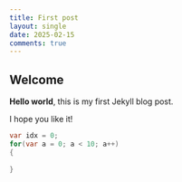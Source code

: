 ```yaml
---
title: First post
layout: single
date: 2025-02-15
comments: true
---
```


## Welcome

**Hello world**, this is my first Jekyll blog post.

I hope you like it!

```csharp
var idx = 0;
for(var a = 0; a < 10; a++)
{
    
}
```